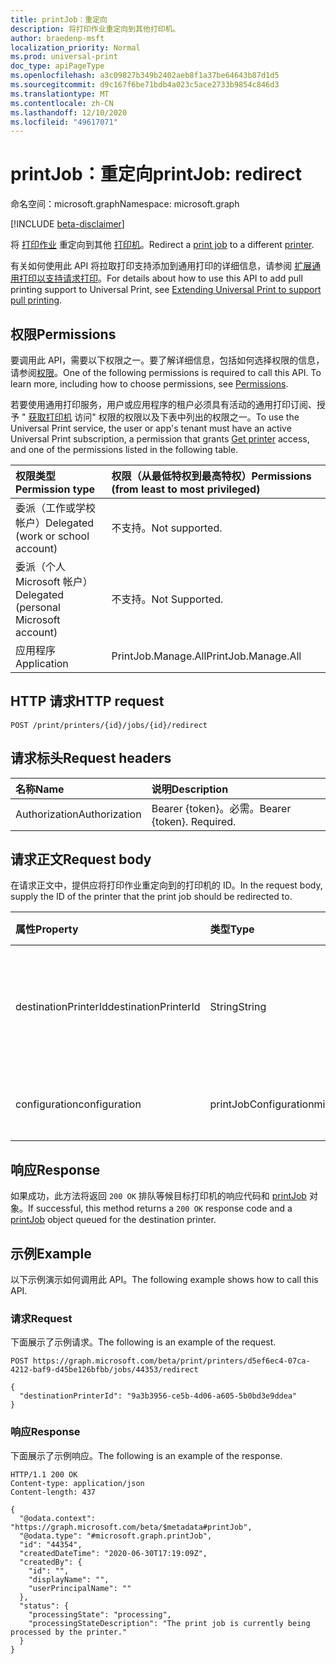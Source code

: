 ```yaml
---
title: printJob：重定向
description: 将打印作业重定向到其他打印机。
author: braedenp-msft
localization_priority: Normal
ms.prod: universal-print
doc_type: apiPageType
ms.openlocfilehash: a3c09827b349b2402aeb8f1a37be64643b87d1d5
ms.sourcegitcommit: d9c167f6be71bdb4a023c5ace2733b9854c846d3
ms.translationtype: MT
ms.contentlocale: zh-CN
ms.lasthandoff: 12/10/2020
ms.locfileid: "49617071"
---
```

# <a name="printjob-redirect"></a><span data-ttu-id="74650-103">printJob：重定向</span><span class="sxs-lookup"><span data-stu-id="74650-103">printJob: redirect</span></span>

<span data-ttu-id="74650-104">命名空间：microsoft.graph</span><span class="sxs-lookup"><span data-stu-id="74650-104">Namespace: microsoft.graph</span></span>

[!INCLUDE [beta-disclaimer](../../includes/beta-disclaimer.md)]

<span data-ttu-id="74650-105">将 [打印作业](../resources/printjob.md) 重定向到其他 [打印机](../resources/printer.md)。</span><span class="sxs-lookup"><span data-stu-id="74650-105">Redirect a [print job](../resources/printjob.md) to a different [printer](../resources/printer.md).</span></span>

<span data-ttu-id="74650-106">有关如何使用此 API 将拉取打印支持添加到通用打印的详细信息，请参阅 [扩展通用打印以支持请求打印](/graph/universal-print-concept-overview#extending-universal-print-to-support-pull-printing)。</span><span class="sxs-lookup"><span data-stu-id="74650-106">For details about how to use this API to add pull printing support to Universal Print, see [Extending Universal Print to support pull printing](/graph/universal-print-concept-overview#extending-universal-print-to-support-pull-printing).</span></span>

## <a name="permissions"></a><span data-ttu-id="74650-107">权限</span><span class="sxs-lookup"><span data-stu-id="74650-107">Permissions</span></span>
<span data-ttu-id="74650-p101">要调用此 API，需要以下权限之一。要了解详细信息，包括如何选择权限的信息，请参阅[权限](/graph/permissions-reference)。</span><span class="sxs-lookup"><span data-stu-id="74650-p101">One of the following permissions is required to call this API. To learn more, including how to choose permissions, see [Permissions](/graph/permissions-reference).</span></span>

<span data-ttu-id="74650-110">若要使用通用打印服务，用户或应用程序的租户必须具有活动的通用打印订阅、授予 " [获取打印机](printer-get.md) 访问" 权限的权限以及下表中列出的权限之一。</span><span class="sxs-lookup"><span data-stu-id="74650-110">To use the Universal Print service, the user or app's tenant must have an active Universal Print subscription, a permission that grants [Get printer](printer-get.md) access, and one of the permissions listed in the following table.</span></span>

|<span data-ttu-id="74650-111">权限类型</span><span class="sxs-lookup"><span data-stu-id="74650-111">Permission type</span></span> | <span data-ttu-id="74650-112">权限（从最低特权到最高特权）</span><span class="sxs-lookup"><span data-stu-id="74650-112">Permissions (from least to most privileged)</span></span> |
|:---------------|:--------------------------------------------|
|<span data-ttu-id="74650-113">委派（工作或学校帐户）</span><span class="sxs-lookup"><span data-stu-id="74650-113">Delegated (work or school account)</span></span>| <span data-ttu-id="74650-114">不支持。</span><span class="sxs-lookup"><span data-stu-id="74650-114">Not supported.</span></span> |
|<span data-ttu-id="74650-115">委派（个人 Microsoft 帐户）</span><span class="sxs-lookup"><span data-stu-id="74650-115">Delegated (personal Microsoft account)</span></span>|<span data-ttu-id="74650-116">不支持。</span><span class="sxs-lookup"><span data-stu-id="74650-116">Not Supported.</span></span>|
|<span data-ttu-id="74650-117">应用程序</span><span class="sxs-lookup"><span data-stu-id="74650-117">Application</span></span>| <span data-ttu-id="74650-118">PrintJob.Manage.All</span><span class="sxs-lookup"><span data-stu-id="74650-118">PrintJob.Manage.All</span></span> |

## <a name="http-request"></a><span data-ttu-id="74650-119">HTTP 请求</span><span class="sxs-lookup"><span data-stu-id="74650-119">HTTP request</span></span>
<!-- { "blockType": "ignored" } -->
```http
POST /print/printers/{id}/jobs/{id}/redirect
```
## <a name="request-headers"></a><span data-ttu-id="74650-120">请求标头</span><span class="sxs-lookup"><span data-stu-id="74650-120">Request headers</span></span>
| <span data-ttu-id="74650-121">名称</span><span class="sxs-lookup"><span data-stu-id="74650-121">Name</span></span>          | <span data-ttu-id="74650-122">说明</span><span class="sxs-lookup"><span data-stu-id="74650-122">Description</span></span>   |
|:--------------|:--------------|
| <span data-ttu-id="74650-123">Authorization</span><span class="sxs-lookup"><span data-stu-id="74650-123">Authorization</span></span> | <span data-ttu-id="74650-p102">Bearer {token}。必需。</span><span class="sxs-lookup"><span data-stu-id="74650-p102">Bearer {token}. Required.</span></span> |

## <a name="request-body"></a><span data-ttu-id="74650-126">请求正文</span><span class="sxs-lookup"><span data-stu-id="74650-126">Request body</span></span>
<span data-ttu-id="74650-127">在请求正文中，提供应将打印作业重定向到的打印机的 ID。</span><span class="sxs-lookup"><span data-stu-id="74650-127">In the request body, supply the ID of the printer that the print job should be redirected to.</span></span>

| <span data-ttu-id="74650-128">属性</span><span class="sxs-lookup"><span data-stu-id="74650-128">Property</span></span>     | <span data-ttu-id="74650-129">类型</span><span class="sxs-lookup"><span data-stu-id="74650-129">Type</span></span>        | <span data-ttu-id="74650-130">说明</span><span class="sxs-lookup"><span data-stu-id="74650-130">Description</span></span> |
|:-------------|:------------|:------------|
|<span data-ttu-id="74650-131">destinationPrinterId</span><span class="sxs-lookup"><span data-stu-id="74650-131">destinationPrinterId</span></span>|<span data-ttu-id="74650-132">String</span><span class="sxs-lookup"><span data-stu-id="74650-132">String</span></span>|<span data-ttu-id="74650-133">应将打印作业重定向到的打印机的 ID。</span><span class="sxs-lookup"><span data-stu-id="74650-133">The ID of the printer the print job should be redirected to.</span></span>|
|<span data-ttu-id="74650-134">configuration</span><span class="sxs-lookup"><span data-stu-id="74650-134">configuration</span></span>|<span data-ttu-id="74650-135">printJobConfiguration</span><span class="sxs-lookup"><span data-stu-id="74650-135">microsoft.graph.printJobConfiguration</span></span>|<span data-ttu-id="74650-136">更新了打印作业的配置。</span><span class="sxs-lookup"><span data-stu-id="74650-136">Updated configuration of print job.</span></span>|

## <a name="response"></a><span data-ttu-id="74650-137">响应</span><span class="sxs-lookup"><span data-stu-id="74650-137">Response</span></span>
<span data-ttu-id="74650-138">如果成功，此方法将返回 `200 OK` 排队等候目标打印机的响应代码和 [printJob](../resources/printjob.md) 对象。</span><span class="sxs-lookup"><span data-stu-id="74650-138">If successful, this method returns a `200 OK` response code and a [printJob](../resources/printjob.md) object queued for the destination printer.</span></span>

## <a name="example"></a><span data-ttu-id="74650-139">示例</span><span class="sxs-lookup"><span data-stu-id="74650-139">Example</span></span>
<span data-ttu-id="74650-140">以下示例演示如何调用此 API。</span><span class="sxs-lookup"><span data-stu-id="74650-140">The following example shows how to call this API.</span></span>
### <a name="request"></a><span data-ttu-id="74650-141">请求</span><span class="sxs-lookup"><span data-stu-id="74650-141">Request</span></span>
<span data-ttu-id="74650-142">下面展示了示例请求。</span><span class="sxs-lookup"><span data-stu-id="74650-142">The following is an example of the request.</span></span>

<!-- {
  "blockType": "request",
  "name": "printjob-redirect"
}-->
```http
POST https://graph.microsoft.com/beta/print/printers/d5ef6ec4-07ca-4212-baf9-d45be126bfbb/jobs/44353/redirect

{
  "destinationPrinterId": "9a3b3956-ce5b-4d06-a605-5b0bd3e9ddea"
}
```

### <a name="response"></a><span data-ttu-id="74650-143">响应</span><span class="sxs-lookup"><span data-stu-id="74650-143">Response</span></span>
<span data-ttu-id="74650-144">下面展示了示例响应。</span><span class="sxs-lookup"><span data-stu-id="74650-144">The following is an example of the response.</span></span> 
<!-- {
  "blockType": "response",
  "truncated": true,
  "@odata.type": "microsoft.graph.printJob"
} -->
```http
HTTP/1.1 200 OK
Content-type: application/json
Content-length: 437

{
  "@odata.context": "https://graph.microsoft.com/beta/$metadata#printJob",
  "@odata.type": "#microsoft.graph.printJob",
  "id": "44354",
  "createdDateTime": "2020-06-30T17:19:09Z",
  "createdBy": {
    "id": "",
    "displayName": "",
    "userPrincipalName": ""
  },
  "status": {
    "processingState": "processing",
    "processingStateDescription": "The print job is currently being processed by the printer."
  }
}
```

<!-- uuid: 8fcb5dbc-d5aa-4681-8e31-b001d5168d79
2015-10-25 14:57:30 UTC -->
<!-- {
  "type": "#page.annotation",
  "description": "printJob: redirect",
  "keywords": "",
  "section": "documentation",
  "tocPath": ""
}-->


